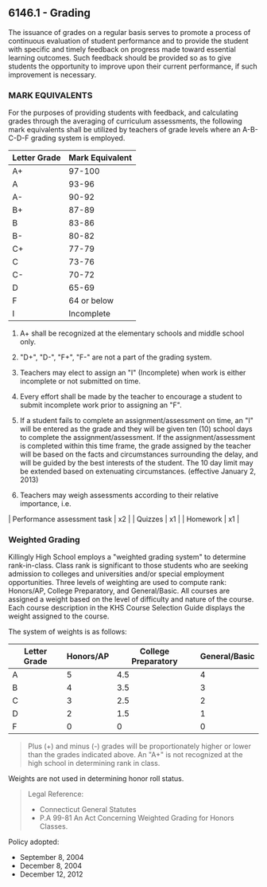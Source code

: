 ## 6146.1 - Grading

The issuance of grades on a regular basis serves to promote a process of continuous evaluation of student performance and to provide the student with specific and timely feedback on progress made toward essential learning outcomes.   Such feedback should be provided so as to give students the opportunity to improve upon their current performance, if such improvement is necessary.

### MARK EQUIVALENTS

For the purposes of providing students with feedback, and calculating grades through the averaging of curriculum assessments, the following mark equivalents shall be utilized by teachers of grade levels where an A-B-C-D-F grading system is employed.

| Letter Grade | Mark Equivalent |
| -- | -- |
| A+ | 97-100 |
| A  | 93-96 |
| A- | 90-92 |
| B+ | 87-89 |
| B  | 83-86 |
| B- | 80-82 |
| C+ | 77-79 |
| C  | 73-76 |
| C- | 70-72 |
| D  | 65-69 |
| F  | 64 or below |
| I  | Incomplete |

1.  A+ shall be recognized at the elementary schools and middle school only.

2.  "D+", "D-", "F+", "F-" are not a part of the grading system.

3.  Teachers may elect to assign an "I" (Incomplete) when work is either incomplete or not submitted on time.

4.  Every effort shall be made by the teacher to encourage a student to submit incomplete work prior to assigning an "F".

5.  If a student fails to complete an assignment/assessment on time, an "I" will be entered as the grade and they will be given ten (10) school days to complete the assignment/assessment. If the assignment/assessment is completed within this time frame, the grade assigned by the teacher will be based on the facts and circumstances surrounding the delay, and will be guided by the best interests of the student. The 10 day limit may be extended based on extenuating circumstances.  (effective January 2, 2013)

6.  Teachers may weigh assessments according to their relative importance, i.e.

  | Performance assessment task | x2 |
  | Quizzes | x1 |
  | Homework | x1 |

### Weighted Grading

Killingly High School employs a "weighted grading system" to determine rank-in-class. Class rank is significant to those students who are seeking admission to colleges and universities and/or special employment opportunities. Three levels of weighting are used to compute rank: Honors/AP, College Preparatory, and General/Basic. All courses are assigned a weight based on the level of difficulty and nature of the course. Each course description in the KHS Course Selection Guide displays the weight assigned to the course.

The system of weights is as follows:

| Letter Grade | Honors/AP | College Preparatory | General/Basic |
| -- | -- | -- | -- |
| A | 5 | 4.5 | 4 | 
| B | 4 | 3.5 | 3 |
| C | 3 | 2.5 | 2 |
| D | 2 | 1.5 | 1 |
| F | 0 | 0 | 0 |

> Plus (+) and minus (-) grades will be proportionately higher or lower than the grades indicated above.  An "A+" is not recognized at the high school in determining rank in class.

Weights are not used in determining honor roll status.

> Legal Reference: 
> 
> * Connecticut General Statutes
> * P.A 99-81 An Act Concerning Weighted Grading for Honors Classes.

Policy adopted:  

* September 8, 2004
* December 8, 2004
* December 12, 2012

